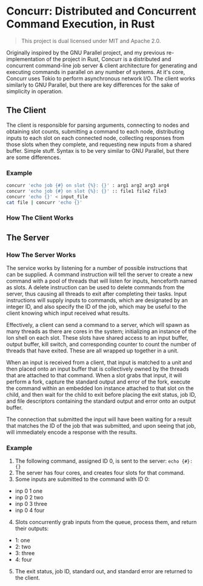 # Concurr: Distributed and Concurrent Command Execution, in Rust

> This project is dual licensed under MIT and Apache 2.0.

Originally inspired by the GNU Parallel project, and my previous re-implementation of the project
in Rust, Concurr is a distributed and concurrent command-line job server & client architecture for
generating and executing commands in parallel on any number of systems. At it's core, Concurr
uses Tokio to perform asynchronous network I/O. The client works similarly to GNU Parallel, but
there are key differences for the sake of simplicity in operation.

## The Client

The client is responsible for parsing arguments, connecting to nodes and obtaining slot counts,
submitting a command to each node, distributing inputs to each slot on each connected node,
collecting responses from those slots when they complete, and requesting new inputs from a shared
buffer. Simple stuff. Syntax is to be very similar to GNU Parallel, but there are some differences.

### Example

```sh
concurr 'echo job {#} on slot {%}: {}' : arg1 arg2 arg3 arg4
concurr 'echo job {#} on slot {%}: {}' :: file1 file2 file3
concurr 'echo {}' < input_file
cat file | concurr 'echo {}'
```

### How The Client Works

## The Server

### How The Server Works

The service works by listening for a number of possible instructions that can be supplied. A
command instruction will tell the server to create a new command with a pool of threads that will
listen for inputs, henceforth named as slots. A delete instruction can be used to delete commands
from the server, thus causing all threads to exit after completing their tasks. Input instructions
will supply inputs to commands, which are designated by an integer ID, and also specify the ID of
the job, which may be useful to the client knowing which input received what results.

Effectively, a client can send a command to a server, which will spawn as many threads as there are
cores in the system; initializing an instance of the Ion shell on each slot. These slots have
shared access to an input buffer, output buffer, kill switch, and corresponding counter
to count the number of threads that have exited. These are all wrapped up together in a unit.

When an input is received from a client, that input is matched to a unit and then placed onto an
input buffer that is collectively owned by the threads that are attached to that command. When a
slot grabs that input, it will perform a fork, capture the standard output and error of the fork,
execute the command within an embedded Ion instance attached to that slot on the child, and then
wait for the child to exit before placing the exit status, job ID, and file descriptors containing
the standard output and error onto an output buffer.

The connection that submitted the input will have been waiting for a result that matches the ID of
the job that was submitted, and upon seeing that job, will immediately encode a response with the
results.

### Example

1. The following command, assigned ID 0, is sent to the server: `echo {#}: {}`
2. The server has four cores, and creates four slots for that command.
3. Some inputs are submitted to the command with ID 0:
  - inp 0 1 one
  - inp 0 2 two
  - inp 0 3 three
  - inp 0 4 four
4. Slots concurrently grab inputs from the queue, process them, and return their outputs:
  - 1: one
  - 2: two
  - 3: three
  - 4: four
5. The exit status, job ID, standard out, and standard error are returned to the client.
